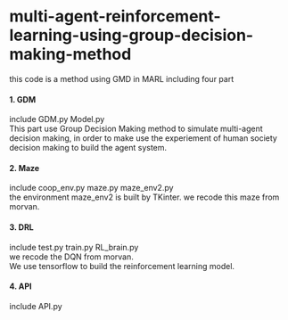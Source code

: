 # multi-agent-reinforcement-learning-using-group-decision-making-method

this code is a method using GMD in MARL
including four part  
#### 1. GDM  
include GDM.py Model.py  
This part use Group Decision Making method to simulate multi-agent decision making, in order to make use the experiement of human society decision making to build the agent system.
#### 2. Maze  
include coop_env.py maze.py maze_env2.py  
the environment maze_env2 is built by TKinter. we recode this maze from morvan. 
#### 3. DRL  
include test.py train.py RL_brain.py  
we recode the DQN from morvan.  
We use tensorflow to build the reinforcement learning model.
#### 4. API  
include API.py
